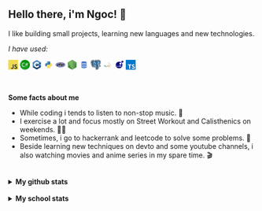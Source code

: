 ## Hello there, i'm Ngoc! 👋

I like building small projects, learning new languages and new technologies.

<i>I have used:</i>

<p>

<img width=20 src="https://raw.githubusercontent.com/github/explore/80688e429a7d4ef2fca1e82350fe8e3517d3494d/topics/javascript/javascript.png">
<img width=20 src="https://raw.githubusercontent.com/github/explore/80688e429a7d4ef2fca1e82350fe8e3517d3494d/topics/csharp/csharp.png">
<img width=20 src="https://raw.githubusercontent.com/github/explore/80688e429a7d4ef2fca1e82350fe8e3517d3494d/topics/cpp/cpp.png">
<img width=20 src="https://raw.githubusercontent.com/github/explore/80688e429a7d4ef2fca1e82350fe8e3517d3494d/topics/python/python.png">
<img width=20 src="https://raw.githubusercontent.com/github/explore/80688e429a7d4ef2fca1e82350fe8e3517d3494d/topics/php/php.png">
<img width=20 src="https://raw.githubusercontent.com/github/explore/80688e429a7d4ef2fca1e82350fe8e3517d3494d/topics/nodejs/nodejs.png">
<img width=20 src="https://raw.githubusercontent.com/github/explore/80688e429a7d4ef2fca1e82350fe8e3517d3494d/topics/sql/sql.png">
<img width=20 src="https://raw.githubusercontent.com/github/explore/80688e429a7d4ef2fca1e82350fe8e3517d3494d/topics/postgresql/postgresql.png">
<img width=20 src="https://raw.githubusercontent.com/github/explore/80688e429a7d4ef2fca1e82350fe8e3517d3494d/topics/mysql/mysql.png">
<img width=20 src="https://raw.githubusercontent.com/github/explore/80688e429a7d4ef2fca1e82350fe8e3517d3494d/topics/lua/lua.png">
<img width=20 src="https://raw.githubusercontent.com/github/explore/80688e429a7d4ef2fca1e82350fe8e3517d3494d/topics/typescript/typescript.png">

</p>


<br>


<strong>Some facts about me</strong>

- While coding i tends to listen to non-stop music. 🎵
- I exercise a lot and focus mostly on Street Workout and Calisthenics on weekends. 🏃🏼
- Sometimes, i go to hackerrank and leetcode to solve some problems. 🦧
- Beside learning new techniques on devto and some youtube channels, i also watching movies and anime series in my spare time. 🎬


<br>


<details>
  <summary> <strong>My github stats</strong> </summary>
  <br>

  ![Anurag's github stats](https://github-readme-stats.vercel.app/api?username=ngocsotn&show_icons=true)
  ![Top Langs](https://github-readme-stats.vercel.app/api/top-langs/?username=ngocsotn&layout=compact)

</details>


<br>


<details>
<summary><strong>My school stats</strong></summary>

  - Already graduated in April 2022, from University of Science (Hochiminh city, Vietnam).
  - GPA: 8.52 / 10.0
  
</details>


<br>

